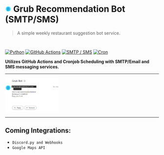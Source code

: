 # <img width="4%" src="./assets/logo_1.png"> Grub Recommendation Bot (SMTP/SMS)

> A simple weekly restaurant suggestion bot service. 

<br>

<a href="#"><img alt="Python" src="https://img.shields.io/badge/Python-4584b6.svg?logo=python&logoColor=ffcc00&style=for-the-badge"></a>
<a href="#"><img alt="GitHub Actions" src="https://img.shields.io/badge/GitHub%20Actions-8d3f8d.svg?logo=github%20actions&logoColor=white&style=for-the-badge"></a>
<a href="#"><img alt="SMTP / SMS" src="https://custom-icon-badges.demolab.com/badge/SMTP%20/%20SMS-orange.svg?logo=server&logoColor=white&style=for-the-badge"></a>
<a href="#"><img alt="Cron" src="https://img.shields.io/badge/Cron-372923.svg?logo=ubuntu&logoColor=white&style=for-the-badge"></a>
<!--<a href="#"><img alt="discord.py" src="https://img.shields.io/badge/discord.py-4584b6.svg?logo=discord&logoColor=ffcc00&style=for-the-badge"></a>-->


**Utilizes GitHub Actions and Cronjob Scheduling with SMTP/Email and SMS messaging services.**

<hr/>

<img width="35%" src="./assets/demo_1.png">

<hr/>

## Coming Integrations:
- `Discord.py and Webhooks`
- `Google Maps API`